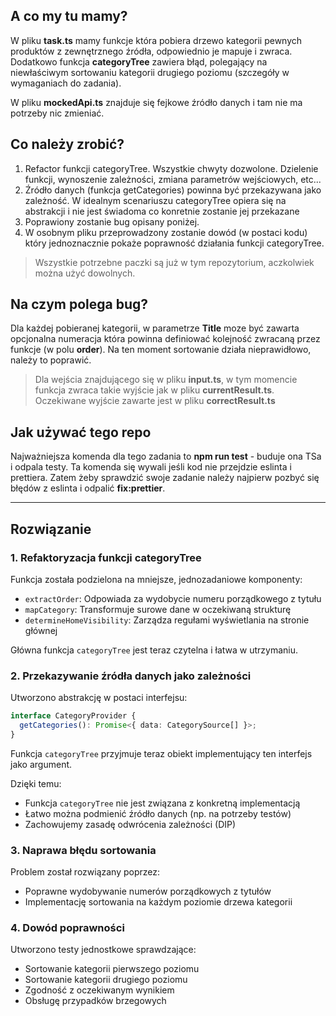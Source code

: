 ## A co my tu mamy?

W pliku **task.ts** mamy funkcje która pobiera drzewo kategorii pewnych produktów z zewnętrznego źródła, odpowiednio je mapuje i zwraca.
Dodatkowo funkcja **categoryTree** zawiera błąd, polegający na niewłaściwym sortowaniu kategorii drugiego poziomu (szczegóły w wymaganiach do zadania).

W pliku **mockedApi.ts** znajduje się fejkowe źródło danych i tam nie ma potrzeby nic zmieniać.

## Co należy zrobić?

1. Refactor funkcji categoryTree. Wszystkie chwyty dozwolone. Dzielenie funkcji, wynoszenie zależności, zmiana parametrów wejściowych, etc...
2. Źródło danych (funkcja getCategories) powinna być przekazywana jako zależność. W idealnym scenariuszu categoryTree opiera się na abstrakcji i nie jest świadoma co konretnie zostanie jej przekazane
3. Poprawiony zostanie bug opisany poniżej.
4. W osobnym pliku przeprowadzony zostanie dowód (w postaci kodu) który jednoznacznie pokaże poprawność działania funkcji categoryTree.

> Wszystkie potrzebne paczki są już w tym repozytorium, aczkolwiek można użyć dowolnych.

## Na czym polega bug?

Dla każdej pobieranej kategorii, w parametrze **Title** moze być zawarta opcjonalna numeracja która powinna definiować kolejność zwracaną przez funkcje (w polu **order**).
Na ten moment sortowanie działa nieprawidłowo, należy to poprawić.

> Dla wejścia znajdującego się w pliku **input.ts**, w tym momencie funkcja zwraca takie wyjście jak w pliku **currentResult.ts**. Oczekiwane wyjście zawarte jest w pliku **correctResult.ts**

## Jak używać tego repo

Najważniejsza komenda dla tego zadania to **npm run test** - buduje ona TSa i odpala testy. Ta komenda się wywali jeśli kod nie przejdzie eslinta i prettiera. Zatem żeby sprawdzić swoje zadanie należy najpierw pozbyć się błędów z eslinta i odpalić **fix:prettier**.

---

## Rozwiązanie

### 1. Refaktoryzacja funkcji categoryTree

Funkcja została podzielona na mniejsze, jednozadaniowe komponenty:

- `extractOrder`: Odpowiada za wydobycie numeru porządkowego z tytułu
- `mapCategory`: Transformuje surowe dane w oczekiwaną strukturę
- `determineHomeVisibility`: Zarządza regułami wyświetlania na stronie głównej

Główna funkcja `categoryTree` jest teraz czytelna i łatwa w utrzymaniu.

### 2. Przekazywanie źródła danych jako zależności

Utworzono abstrakcję w postaci interfejsu:

```typescript
interface CategoryProvider {
  getCategories(): Promise<{ data: CategorySource[] }>;
}
```

Funkcja `categoryTree` przyjmuje teraz obiekt implementujący ten interfejs jako argument.

Dzięki temu:

- Funkcja `categoryTree` nie jest związana z konkretną implementacją
- Łatwo można podmienić źródło danych (np. na potrzeby testów)
- Zachowujemy zasadę odwrócenia zależności (DIP)

### 3. Naprawa błędu sortowania

Problem został rozwiązany poprzez:

- Poprawne wydobywanie numerów porządkowych z tytułów
- Implementację sortowania na każdym poziomie drzewa kategorii

### 4. Dowód poprawności

Utworzono testy jednostkowe sprawdzające:

- Sortowanie kategorii pierwszego poziomu
- Sortowanie kategorii drugiego poziomu
- Zgodność z oczekiwanym wynikiem
- Obsługę przypadków brzegowych
